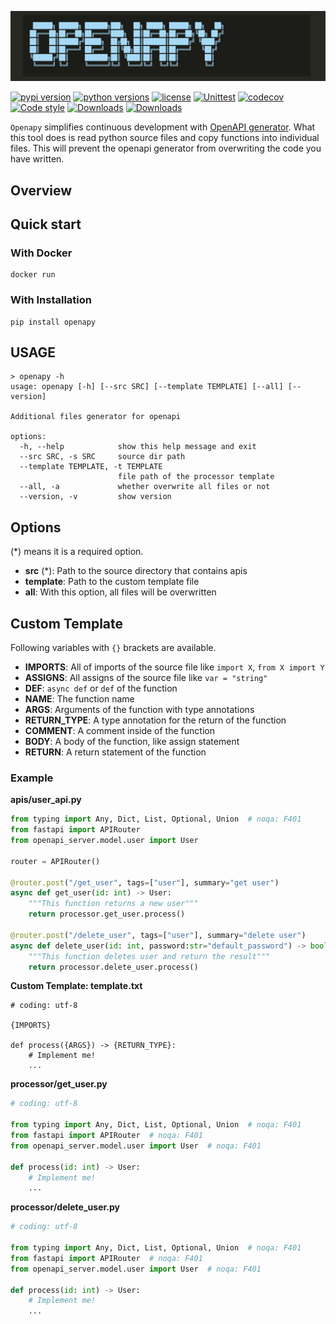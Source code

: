 ![openapy Logo](https://raw.githubusercontent.com/edge-minato/openapy/main/docs/img/logo.jpg)


[![pypi version](https://img.shields.io/pypi/v/openapy.svg?style=flat)](https://pypi.org/pypi/openapy/)
[![python versions](https://img.shields.io/pypi/pyversions/openapy.svg?style=flat)](https://pypi.org/pypi/openapy/)
[![license](https://img.shields.io/pypi/l/openapy.svg?style=flat)](https://github.com/edge-minato/openapy/blob/master/LICENSE)
[![Unittest](https://github.com/edge-minato/openapy/actions/workflows/unittest.yml/badge.svg)](https://github.com/edge-minato/openapy/actions/workflows/unittest.yml)
[![codecov](https://codecov.io/gh/edge-minato/openapy/branch/main/graph/badge.svg?token=YDZAMKUNS0)](https://codecov.io/gh/edge-minato/openapy)
[![Code style](https://img.shields.io/badge/code%20style-black-000000.svg)](https://github.com/psf/black")
[![Downloads](https://pepy.tech/badge/openapy)](https://pepy.tech/project/openapy)
[![Downloads](https://pepy.tech/badge/openapy/week)](https://pepy.tech/project/openapy)


`Openapy` simplifies continuous development with [OpenAPI generator](https://github.com/OpenAPITools/openapi-generator).
What this tool does is read python source files and copy functions into individual files.
This will prevent the openapi generator from overwriting the code you have written.



## Overview

## Quick start

### With Docker

```
docker run
```

### With Installation

```
pip install openapy
```

## USAGE

```
> openapy -h
usage: openapy [-h] [--src SRC] [--template TEMPLATE] [--all] [--version]

Additional files generator for openapi

options:
  -h, --help            show this help message and exit
  --src SRC, -s SRC     source dir path
  --template TEMPLATE, -t TEMPLATE
                        file path of the processor template
  --all, -a             whether overwrite all files or not
  --version, -v         show version
```

## Options

(*) means it is a required option.

- **src** (*): Path to the source directory that contains apis
- **template**: Path to the custom template file
- **all**: With this option, all files will be overwritten

## Custom Template

Following variables with `{}` brackets are available.

- **IMPORTS**: All of imports of the source file like `import X`, `from X import Y`
- **ASSIGNS**: All assigns of the source file like `var = "string"`
- **DEF**: `async def` or `def` of the function
- **NAME**: The function name
- **ARGS**: Arguments of the function with type annotations
- **RETURN_TYPE**: A type annotation for the return of the function
- **COMMENT**: A comment inside of the function
- **BODY**: A body of the function, like assign statement
- **RETURN**: A return statement of the function


### Example


**apis/user_api.py**

```python
from typing import Any, Dict, List, Optional, Union  # noqa: F401
from fastapi import APIRouter
from openapi_server.model.user import User

router = APIRouter()

@router.post("/get_user", tags=["user"], summary="get user")
async def get_user(id: int) -> User:
    """This function returns a new user"""
    return processor.get_user.process()

@router.post("/delete_user", tags=["user"], summary="delete user")
async def delete_user(id: int, password:str="default_password") -> bool:
    """This function deletes user and return the result"""
    return processor.delete_user.process()
```

**Custom Template: template.txt**

```
# coding: utf-8

{IMPORTS}

def process({ARGS}) -> {RETURN_TYPE}:
    # Implement me!
    ...
```

**processor/get_user.py**

```python
# coding: utf-8

from typing import Any, Dict, List, Optional, Union  # noqa: F401
from fastapi import APIRouter  # noqa: F401
from openapi_server.model.user import User  # noqa: F401

def process(id: int) -> User:
    # Implement me!
    ...
```

**processor/delete_user.py**

```python
# coding: utf-8

from typing import Any, Dict, List, Optional, Union  # noqa: F401
from fastapi import APIRouter  # noqa: F401
from openapi_server.model.user import User  # noqa: F401

def process(id: int) -> User:
    # Implement me!
    ...
```
